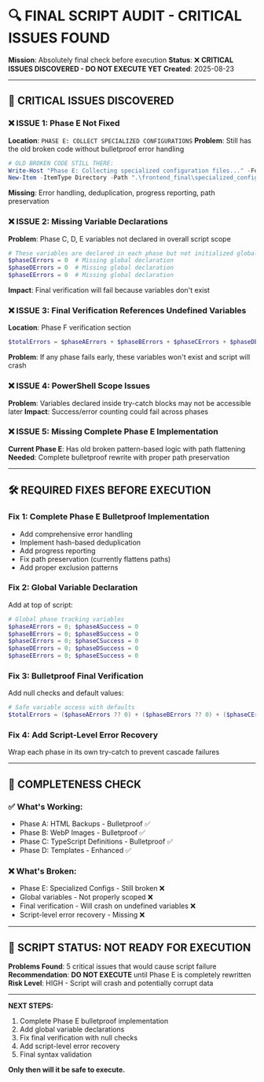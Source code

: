 # 🔍 FINAL SCRIPT AUDIT - CRITICAL ISSUES FOUND
**Mission**: Absolutely final check before execution
**Status**: ❌ **CRITICAL ISSUES DISCOVERED - DO NOT EXECUTE YET**
**Created**: 2025-08-23

---

## 🚨 **CRITICAL ISSUES DISCOVERED**

### **❌ ISSUE 1: Phase E Not Fixed**
**Location**: `PHASE E: COLLECT SPECIALIZED CONFIGURATIONS`
**Problem**: Still has the old broken code without bulletproof error handling
```powershell
# OLD BROKEN CODE STILL THERE:
Write-Host "Phase E: Collecting specialized configuration files..." -ForegroundColor Cyan
New-Item -ItemType Directory -Path ".\frontend_final\specialized_configs" -Force
```
**Missing**: Error handling, deduplication, progress reporting, path preservation

### **❌ ISSUE 2: Missing Variable Declarations**
**Problem**: Phase C, D, E variables not declared in overall script scope
```powershell
# These variables are declared in each phase but not initialized globally:
$phaseCErrors = 0  # Missing global declaration
$phaseDErrors = 0  # Missing global declaration  
$phaseEErrors = 0  # Missing global declaration
```
**Impact**: Final verification will fail because variables don't exist

### **❌ ISSUE 3: Final Verification References Undefined Variables**
**Location**: Phase F verification section
```powershell
$totalErrors = $phaseAErrors + $phaseBErrors + $phaseCErrors + $phaseDErrors + $phaseEErrors
```
**Problem**: If any phase fails early, these variables won't exist and script will crash

### **❌ ISSUE 4: PowerShell Scope Issues**
**Problem**: Variables declared inside try-catch blocks may not be accessible later
**Impact**: Success/error counting could fail across phases

### **❌ ISSUE 5: Missing Complete Phase E Implementation**
**Current Phase E**: Has old broken pattern-based logic with path flattening
**Needed**: Complete bulletproof rewrite with proper path preservation

---

## 🛠️ **REQUIRED FIXES BEFORE EXECUTION**

### **Fix 1: Complete Phase E Bulletproof Implementation**
- Add comprehensive error handling
- Implement hash-based deduplication  
- Add progress reporting
- Fix path preservation (currently flattens paths)
- Add proper exclusion patterns

### **Fix 2: Global Variable Declaration**
Add at top of script:
```powershell
# Global phase tracking variables
$phaseAErrors = 0; $phaseASuccess = 0
$phaseBErrors = 0; $phaseBSuccess = 0  
$phaseCErrors = 0; $phaseCSuccess = 0
$phaseDErrors = 0; $phaseDSuccess = 0
$phaseEErrors = 0; $phaseESuccess = 0
```

### **Fix 3: Bulletproof Final Verification**
Add null checks and default values:
```powershell
# Safe variable access with defaults
$totalErrors = ($phaseAErrors ?? 0) + ($phaseBErrors ?? 0) + ($phaseCErrors ?? 0) + ($phaseDErrors ?? 0) + ($phaseEErrors ?? 0)
```

### **Fix 4: Add Script-Level Error Recovery**
Wrap each phase in its own try-catch to prevent cascade failures

---

## 🎯 **COMPLETENESS CHECK**

### **✅ What's Working:**
- Phase A: HTML Backups - Bulletproof ✅
- Phase B: WebP Images - Bulletproof ✅  
- Phase C: TypeScript Definitions - Bulletproof ✅
- Phase D: Templates - Enhanced ✅

### **❌ What's Broken:**
- Phase E: Specialized Configs - Still broken ❌
- Global variables - Not properly scoped ❌
- Final verification - Will crash on undefined variables ❌
- Script-level error recovery - Missing ❌

---

## 🚨 **SCRIPT STATUS: NOT READY FOR EXECUTION**

**Problems Found**: 5 critical issues that would cause script failure
**Recommendation**: **DO NOT EXECUTE** until Phase E is completely rewritten
**Risk Level**: HIGH - Script will crash and potentially corrupt data

---

**NEXT STEPS:**
1. Complete Phase E bulletproof implementation
2. Add global variable declarations  
3. Fix final verification with null checks
4. Add script-level error recovery
5. Final syntax validation

**Only then will it be safe to execute.**